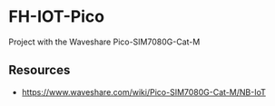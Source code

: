 # FH-IOT-Pico

Project with the Waveshare Pico-SIM7080G-Cat-M
## Resources
- https://www.waveshare.com/wiki/Pico-SIM7080G-Cat-M/NB-IoT
